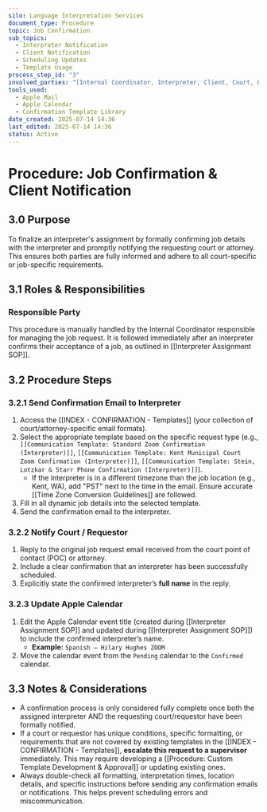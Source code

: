 ```yaml
---
silo: Language Interpretation Services
document_type: Procedure
topic: Job Confirmation
sub_topics:
  - Interpreter Notification
  - Client Notification
  - Scheduling Updates
  - Template Usage
process_step_id: "3"
involved_parties: "[Internal Coordinator, Interpreter, Client, Court, Law Office]"
tools_used:
  - Apple Mail
  - Apple Calendar
  - Confirmation Template Library
date_created: 2025-07-14 14:36
last_edited: 2025-07-14 14:36
status: Active
---
```

# Procedure: Job Confirmation & Client Notification

## 3.0 Purpose
To finalize an interpreter's assignment by formally confirming job details with the interpreter and promptly notifying the requesting court or attorney. This ensures both parties are fully informed and adhere to all court-specific or job-specific requirements.

## 3.1 Roles & Responsibilities

### Responsible Party
This procedure is manually handled by the Internal Coordinator responsible for managing the job request. It is followed immediately after an interpreter confirms their acceptance of a job, as outlined in [[Interpreter Assignment SOP]].

## 3.2 Procedure Steps

### 3.2.1 Send Confirmation Email to Interpreter
1.  Access the [[INDEX - CONFIRMATION - Templates]] (your collection of court/attorney-specific email formats).
2.  Select the appropriate template based on the specific request type (e.g., `[[Communication Template: Standard Zoom Confirmation (Interpreter)]]`, `[[Communication Template: Kent Municipal Court Zoom Confirmation (Interpreter)]]`, `[[Communication Template: Stein, Lotzkar & Starr Phone Confirmation (Interpreter)]]`).
    * If the interpreter is in a different timezone than the job location (e.g., Kent, WA), add "PST" next to the time in the email. Ensure accurate [[Time Zone Conversion Guidelines]] are followed.
3.  Fill in all dynamic job details into the selected template.
4.  Send the confirmation email to the interpreter.

### 3.2.2 Notify Court / Requestor
1.  Reply to the original job request email received from the court point of contact (POC) or attorney.
2.  Include a clear confirmation that an interpreter has been successfully scheduled.
3.  Explicitly state the confirmed interpreter’s **full name** in the reply.

### 3.2.3 Update Apple Calendar
1.  Edit the Apple Calendar event title (created during [[Interpreter Assignment SOP]] and updated during [[Interpreter Assignment SOP]]) to include the confirmed interpreter’s name.
    * **Example:** `Spanish – Hilary Hughes ZOOM`
2.  Move the calendar event from the `Pending` calendar to the `Confirmed` calendar.

## 3.3 Notes & Considerations
* A confirmation process is only considered fully complete once both the assigned interpreter AND the requesting court/requestor have been formally notified.
* If a court or requestor has unique conditions, specific formatting, or requirements that are not covered by existing templates in the [[INDEX - CONFIRMATION - Templates]], **escalate this request to a supervisor** immediately. This may require developing a [[Procedure: Custom Template Development & Approval]] or updating existing ones.
* Always double-check all formatting, interpretation times, location details, and specific instructions before sending any confirmation emails or notifications. This helps prevent scheduling errors and miscommunication.